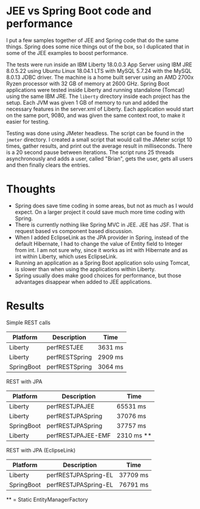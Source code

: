 # JEE vs Spring Boot code and performance

I put a few samples together of JEE and Spring code that do the same things.  Spring does some nice things out of the box, so I duplicated that in some of the JEE examples to boost performance. 

The tests were run inside an IBM Liberty 18.0.0.3 App Server using IBM JRE 8.0.5.22 using Ubuntu Linux 18.04.1 LTS with MySQL 5.7.24 with the MySQL 8.0.13 JDBC driver.  The machine is a home built server using an AMD 2700x Ryzen processor with 32 GB of memory at 2600 GHz.  Spring Boot applications were tested inside Liberty and running standalone (Tomcat) using the same IBM JRE.  The `liberty` directory inside each project has the setup.  Each JVM was given 1 GB of memory to run and added the necessary features in the server.xml of Liberty.  Each application would start on the same port, 9080, and was given the same context root, to make it easier for testing.  

Testing was done using JMeter headless.  The script can be found in the `jmeter` directory.  I created a small script that would call the JMeter script 10 times, gather results, and print out the average result in milliseconds.  There is a 20 second pause between iterations.  The script runs 25 threads asynchronously and adds a user, called "Brian", gets the user, gets all users and then finally clears the entries.

# Thoughts
- Spring does save time coding in some areas, but not as much as I would expect.  On a larger project it could save much more time coding with Spring.
- There is currently nothing like Spring MVC in JEE.  JEE has JSF.  That is request based vs component based discussion.
- When I added EclipseLink as the JPA provider in Spring, instead of the default Hibernate, I had to change the value of Entity field to Integer from int.  I am not sure why, since it works as int with Hibernate and as int within Liberty, which uses EclipseLink.
- Running an application as a Spring Boot application solo using Tomcat, is slower than when using the applications within Liberty.
- Spring usually does make good choices for performance, but those advantages disappear when added to JEE applications.

# Results
Simple REST calls

| Platform | Description | Time
| --- | --- | --- |
|Liberty|perfRESTJEE|3631 ms|
|Liberty|perfRESTSpring|2909 ms|
|SpringBoot|perfRESTSpring|3064 ms|

REST with JPA

| Platform | Description | Time
| --- | --- | --- |
|Liberty|perfRESTJPAJEE|65531 ms|
|Liberty|perfRESTJPASpring|37076 ms|
|SpringBoot|perfRESTJPASpring|37757 ms|
|Liberty|perfRESTJPAJEE-EMF|2310 ms **|

REST with JPA (EclipseLink)

| Platform | Description | Time
| --- | --- | --- |
|Liberty|perfRESTJPASpring-EL|37709 ms|
|SpringBoot|perfRESTJPASpring-EL|76791 ms|

** = Static EntityManagerFactory
